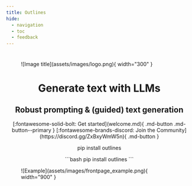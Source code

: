 ```yaml
---
title: Outlines
hide:
  - navigation
  - toc
  - feedback
---
```


#

<figure markdown>
  ![Image title](assets/images/logo.png){ width="300" }
</figure>

<center>
    <h1 class="title">Generate text with LLMs</h1>
    <h2 class="subtitle">Robust prompting & (guided) text generation</h2>
    [:fontawesome-solid-bolt: Get started](welcome.md){ .md-button .md-button--primary }
    [:fontawesome-brands-discord: Join the Community](https://discord.gg/ZxBxyWmW5n){ .md-button }

 pip install outlines

<div class="index-pre-code">
```bash
pip install outlines
```
</div>
</center>

<figure markdown>
  ![Example](assets/images/frontpage_example.png){ width="900" }
</figure>
